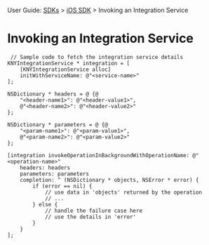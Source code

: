                              

User Guide: [SDKs](../Foundry_SDKs.md) > [iOS SDK](Installing.md) > Invoking an Integration Service

Invoking an Integration Service
===============================

```
 // Sample code to fetch the integration service details
KNYIntegrationService * integration = [
    [KNYIntegrationService alloc]
    initWithServiceName: @"<service-name>"
];

NSDictionary * headers = @ {@
    "<header-name1>": @"<header-value1>",
    @"<header-name2>": @"<header-value2>"
};

NSDictionary * parameters = @ {@
    "<param-name1>": @"<param-value1>",
    @"<param-name2>": @"<param-value2>"
};

[integration invokeOperationInBackgroundWithOperationName: @"<operation-name>"
    headers: headers
    parameters: parameters
    completion: ^ (NSDictionary * objects, NSError * error) {
        if (error == nil) {
            // use data in 'objects' returned by the operation
            // ...
        } else {
            // handle the failure case here
            // use the details in 'error'
        }
    }
];
```

